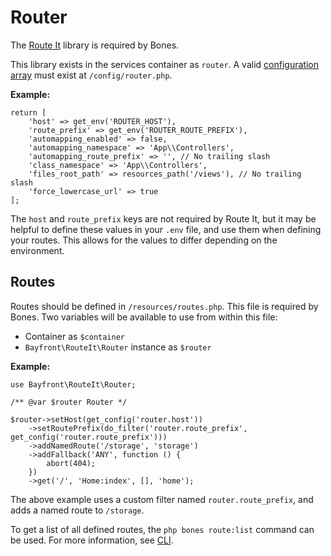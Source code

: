 # Router

The [Route It](https://github.com/bayfrontmedia/route-it) library is required by Bones.

This library exists in the services container as `router`. 
A valid [configuration array](https://github.com/bayfrontmedia/route-it#start-using-route-it) must exist at `/config/router.php`.

**Example:**
```
return [
    'host' => get_env('ROUTER_HOST'),
    'route_prefix' => get_env('ROUTER_ROUTE_PREFIX'),
    'automapping_enabled' => false,
    'automapping_namespace' => 'App\\Controllers',
    'automapping_route_prefix' => '', // No trailing slash
    'class_namespace' => 'App\\Controllers',
    'files_root_path' => resources_path('/views'), // No trailing slash
    'force_lowercase_url' => true
];
```

The `host` and `route_prefix` keys are not required by Route It, but it may be helpful to define these values 
in your `.env` file, and use them when defining your routes. This allows for the values to differ 
depending on the environment.

## Routes

Routes should be defined in `/resources/routes.php`.
This file is required by Bones. Two variables will be available to use from within this file:

- Container as `$container`
- `Bayfront\RouteIt\Router` instance as `$router`

**Example:**

```
use Bayfront\RouteIt\Router;

/** @var $router Router */

$router->setHost(get_config('router.host'))
    ->setRoutePrefix(do_filter('router.route_prefix', get_config('router.route_prefix')))
    ->addNamedRoute('/storage', 'storage')
    ->addFallback('ANY', function () {
        abort(404);
    })
    ->get('/', 'Home:index', [], 'home');
```

The above example uses a custom filter named `router.route_prefix`, and adds a named route to `/storage`. 

To get a list of all defined routes, the `php bones route:list` command can be used.
For more information, see [CLI](cli.md).
